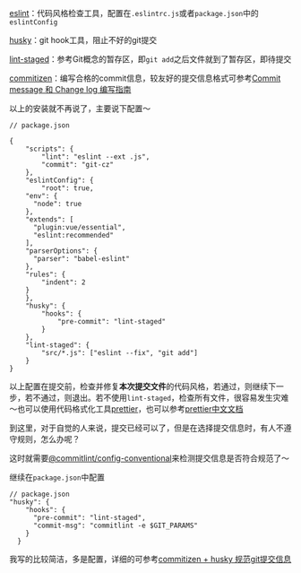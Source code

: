 [eslint](https://eslint.bootcss.com/)：代码风格检查工具，配置在`.eslintrc.js`或者`package.json`中的`eslintConfig`

[husky](https://www.npmjs.com/package/husky)：git hook工具，阻止不好的git提交

[lint-staged](https://www.npmjs.com/package/lint-staged)：参考Git概念的暂存区，即`git add`之后文件就到了暂存区，即待提交

[commitizen](https://www.npmjs.com/package/commitizen)：编写合格的commit信息，较友好的提交信息格式可参考[Commit message 和 Change log 编写指南](http://www.ruanyifeng.com/blog/2016/01/commit_message_change_log.html)

以上的安装就不再说了，主要说下配置～

```
// package.json

{
	"scripts": {
		"lint": "eslint --ext .js",
		"commit": "git-cz"
	},
	"eslintConfig": {
		"root": true,
    "env": {
      "node": true
    },
    "extends": [
      "plugin:vue/essential",
      "eslint:recommended"
    ],
    "parserOptions": {
      "parser": "babel-eslint"
    },
    "rules": {
    	"indent": 2
    }
	},
	"husky": {
		"hooks": {
			"pre-commit": "lint-staged"
		}
	},
	"lint-staged": {
		"src/*.js": ["eslint --fix", "git add"]
	}
}
```

以上配置在提交前，检查并修复**本次提交文件**的代码风格，若通过，则继续下一步，若不通过，则退出。若不使用`lint-staged`，检查所有文件，很容易发生灾难～也可以使用代码格式化工具[prettier](https://prettier.io/)，也可以参考[prettier中文文档](https://www.kancloud.cn/luponu/prettierjs/872223)

到这里，对于自觉的人来说，提交已经可以了，但是在选择提交信息时，有人不遵守规则，怎么办呢？

这时就需要[@commitlint/config-conventional](https://www.npmjs.com/package/@commitlint/config-conventional)来检测提交信息是否符合规范了～

继续在`package.json`中配置

```
// package.json
"husky": {
    "hooks": {
      "pre-commit": "lint-staged",
      "commit-msg": "commitlint -e $GIT_PARAMS"
    }
  }
```

我写的比较简洁，多是配置，详细的可参考[commitizen + husky 规范git提交信息](https://www.codenong.com/j5dff4220518825121e3/)

